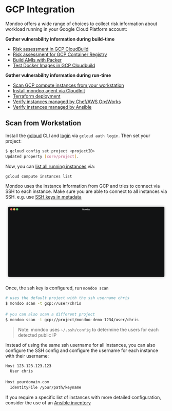 # GCP Integration

Mondoo offers a wide range of choices to collect risk information about workload running in your Google Cloud Platform account:

**Gather vulnerability information during build-time**

 - [Risk assessment in GCP CloudBuild](../cicd/gcp-cloudbuild#gcp-cloudbuild)
 - [Risk assessment for GCP Container Registry](../registry/gcp_gcr#google-cloud-container-registry)
 - [Build AMIs with Packer](../devops/packer)
 - [Test Docker Images in GCP Cloudbuild](../cicd/gcp-cloudbuild)

**Gather vulnerability information during run-time**

  - [Scan GCP compute instances from your workstation](#scan-from-workstation)
  - [Install mondoo agent via CloudInit](../../agent/installation/cloudinit)
  - [Terraform deployment](../devops/terraform)
  - [Verify instances managed by Chef/AWS OpsWorks](../../agent/installation/chef)
  - [Verify instances managed by Ansible](../../agent/installation/ansible)

## Scan from Workstation

Install the [gcloud](https://cloud.google.com/sdk/install) CLI and [login](https://cloud.google.com/sdk/gcloud/reference/auth/login) via `gcloud auth login`. Then set your project:

```bash
$ gcloud config set project <projectID>
Updated property [core/project].
```

Now, you can [list all running instances](https://cloud.google.com/sdk/gcloud/reference/compute/instances/list) via:

```bash
gcloud compute instances list
```

Mondoo uses the instance information from GCP and tries to connect via SSH to each instance. Make sure you are able to connect to all instances via SSH. e.g. use [SSH keys in metadata](https://cloud.google.com/compute/docs/instances/adding-removing-ssh-keys)

![Mondoo GCP instances scan from CLI](../static/videos/gcp-compute-scan.gif)

Once, the ssh key is configured, run `mondoo scan`

```bash
# uses the default project with the ssh username chris
$ mondoo scan -t gcp://user/chris

# you can also scan a different project
$ mondoo scan -t gcp://project/mondoo-demo-1234/user/chris
```

> Note: mondoo uses `~/.ssh/config` to determine the users for each detected public IP

Instead of using the same ssh username for all instances, you can also configure the SSH config and configure the username for each instance with their username:

```bash
Host 123.123.123.123
  User chris

Host yourdomain.com
  IdentityFile /your/path/keyname
````

If you require a specific list of instances with more detailed configuration, consider the use of an [Ansible inventory](../devops/ansible)
